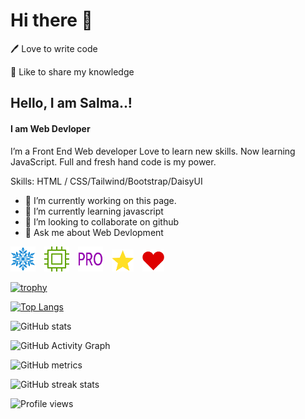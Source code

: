# Hi there 👋

🖊️ Love to write code

🎤 Like to share my knowledge

##  Hello, I am Salma..! 
#### I am Web Devloper


I’m a Front End Web developer Love to learn new skills. Now learning JavaScript. Full and fresh hand code is my power.

Skills:  HTML / CSS/Tailwind/Bootstrap/DaisyUI

- 🔭 I’m currently working on this page. 
- 🌱 I’m currently learning javascript 
- 👯 I’m looking to collaborate on github 
- 💬 Ask me about Web Devlopment 


 

<a href='https://archiveprogram.github.com/'><img src='https://raw.githubusercontent.com/acervenky/animated-github-badges/master/assets/acbadge.gif' width='40' height='40'></a> <a href='https://docs.github.com/en/developers'><img src='https://raw.githubusercontent.com/acervenky/animated-github-badges/master/assets/devbadge.gif' width='40' height='40'></a> <a href='https://github.com/pricing'><img src='https://raw.githubusercontent.com/acervenky/animated-github-badges/master/assets/pro.gif' width='40' height='40'></a> <a href='https://stars.github.com/'><img src='https://raw.githubusercontent.com/acervenky/animated-github-badges/master/assets/starbadge.gif' width='35' height='35'></a> <a href='https://docs.github.com/en/github/supporting-the-open-source-community-with-github-sponsors'><img src='https://raw.githubusercontent.com/acervenky/animated-github-badges/master/assets/sponsorbadge.gif' width='35' height='35'></a> 

[![trophy](https://github-profile-trophy.vercel.app/?username=Enya-Aruna)](https://github.com/ryo-ma/github-profile-trophy)

[![Top Langs](https://github-readme-stats.vercel.app/api/top-langs/?username=Enya-Aruna)](https://github.com/anuraghazra/github-readme-stats)

![GitHub stats](https://github-readme-stats.vercel.app/api?username=Enya-Aruna&show_icons=true&count_private=true)  

![GitHub Activity Graph](https://activity-graph.herokuapp.com/graph?username=Enya-Aruna)  

![GitHub metrics](https://metrics.lecoq.io/Enya-Aruna)  

![GitHub streak stats](https://streak-stats.demolab.com/?user=Enya-Aruna)  

![Profile views](https://gpvc.arturio.dev/Enya-Aruna)  


